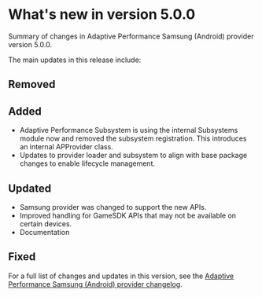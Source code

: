 # What's new in version 5.0.0
Summary of changes in Adaptive Performance Samsung (Android) provider version 5.0.0.

The main updates in this release include:

## Removed

## Added
* Adaptive Performance Subsystem is using the internal Subsystems module now and removed the subsystem registration. This introduces an internal APProvider class.
* Updates to provider loader and subsystem to align with base package changes to enable lifecycle management.

## Updated
* Samsung provider was changed to support the new APIs.
* Improved handling for GameSDK APIs that may not be available on certain devices.
* Documentation

## Fixed

For a full list of changes and updates in this version, see the [Adaptive Performance Samsung (Android) provider changelog](../changelog/CHANGELOG.html).
